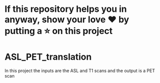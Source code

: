 # If this repository helps you in anyway, show your love :heart: by putting a :star: on this project 
# ASL_PET_translation

In this project the inputs are the ASL and T1 scans and the output is a PET scan

